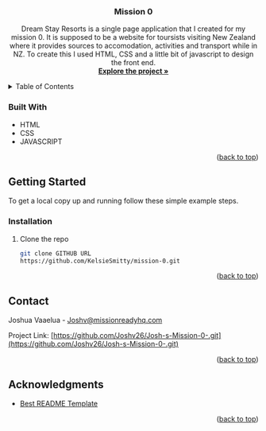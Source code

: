 <!-- PROJECT LOGO -->
<br />
<div align="center">
  <a href="https://github.com/Joshv26/Josh-s-Mission-0-.git">
  </a>

<h3 align="center">Mission 0</h3>

  <p align="center">
    Dream Stay Resorts is a single page application that I created for my mission 0. It is supposed to be a website for toursists visiting New Zealand where it provides sources to accomodation, activities and transport while in NZ. To create this I used HTML, CSS and a little bit of javascript to design the front end.
    <br />
    <a href="https://github.com/Joshv26/Josh-s-Mission-0-.git"><strong>Explore the project »</strong></a>
  </p>
</div>

<!-- TABLE OF CONTENTS -->
<details>
  <summary>Table of Contents</summary>
  <ol>
    <li>
      <ul>
        <li><a href="#built-with">Built With</a></li>
      </ul>
    </li>
    <li>
      <a href="#getting-started">Getting Started</a>
      <ul>
        <li><a href="#installation">Installation</a></li>
      </ul>
    </li>
    <li><a href="#contact">Contact</a></li>
    <li><a href="#acknowledgments">Acknowledgments</a></li>
  </ol>
</details>

### Built With

- HTML
- CSS
- JAVASCRIPT

<p align="right">(<a href="#readme-top">back to top</a>)</p>

<!-- GETTING STARTED -->

## Getting Started

To get a local copy up and running follow these simple example steps.

### Installation

1. Clone the repo
   ```sh
   git clone GITHUB URL
   https://github.com/KelsieSmitty/mission-0.git
   ```

<p align="right">(<a href="#readme-top">back to top</a>)</p>


<!-- CONTACT -->

## Contact 

Joshua Vaaelua - Joshv@missionreadyhq.com

Project Link: [https://github.com/Joshv26/Josh-s-Mission-0-.git](https://github.com/Joshv26/Josh-s-Mission-0-.git)

<p align="right">(<a href="#readme-top">back to top</a>)</p>

<!-- ACKNOWLEDGMENTS -->

## Acknowledgments

- [Best README Template](https://github.com/othneildrew/Best-README-Template/tree/master)

<p align="right">(<a href="#readme-top">back to top</a>)</p>

<!-- MARKDOWN LINKS & IMAGES -->
<!-- https://www.markdownguide.org/basic-syntax/#reference-style-links -->
